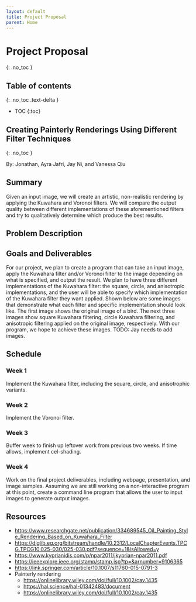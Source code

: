 ```yaml
---
layout: default
title: Project Proposal
parent: Home
---
```


# Project Proposal
{: .no_toc }

## Table of contents
{: .no_toc .text-delta }

- TOC
    {:toc}

## Creating Painterly Renderings Using Different Filter Techniques
{: .no_toc }

By: Jonathan, Ayra Jafri, Jay Ni, and Vanessa Qiu

## Summary

Given an input image, we will create an artistic, non-realistic rendering by applying the Kuwahara and Voronoi filters. We will compare the output quality between different implementations of these aforementioned filters and try to qualitatively determine which produce the best results.

## Problem Description

## Goals and Deliverables

For our project, we plan to create a program that can take an input image, apply the Kuwahara filter and/or Voronoi filter to the image depending on what is specified, and output the result. We plan to have three different implementations of the Kuwahara filter: the square, circle, and anisotropic implementations, and the user will be able to specify which implementation of the Kuwahara filter they want applied. Shown below are some images that demonstrate what each filter and specific implementation should look like. The first image shows the original image of a bird. The next three images show square Kuwahara filtering, circle Kuwahara filtering, and anisotropic filtering applied on the original image, respectively. With our program, we hope to achieve these images. TODO: Jay needs to add images.

## Schedule

### Week 1

Implement the Kuwahara filter, including the square, circle, and anisotrophic variants.

### Week 2

Implement the Voronoi filter.

### Week 3

Buffer week to finish up leftover work from previous two weeks. If time allows, implement cel-shading.

### Week 4

Work on the final project deliverables, including webpage, presentation, and image samples. Assuming we are still working on a non-interactive program at this point, create a command line program that allows the user to input images to generate output images.

## Resources

-   <https://www.researchgate.net/publication/334689545_Oil_Painting_Style_Rendering_Based_on_Kuwahara_Filter>
-   <https://diglib.eg.org/bitstream/handle/10.2312/LocalChapterEvents.TPCG.TPCG10.025-030/025-030.pdf?sequence=1&isAllowed=y>
-   <https://www.kyprianidis.com/p/npar2011/jkyprian-npar2011.pdf>
-   <https://ieeexplore.ieee.org/stamp/stamp.jsp?tp=&arnumber=9106365>
-   <https://link.springer.com/article/10.1007/s11760-015-0791-3>
-   Painterly rendering
    -   <https://onlinelibrary.wiley.com/doi/full/10.1002/cav.1435>
    -   <https://hal.science/hal-01342483/document>
    -   <https://onlinelibrary.wiley.com/doi/full/10.1002/cav.1435>
